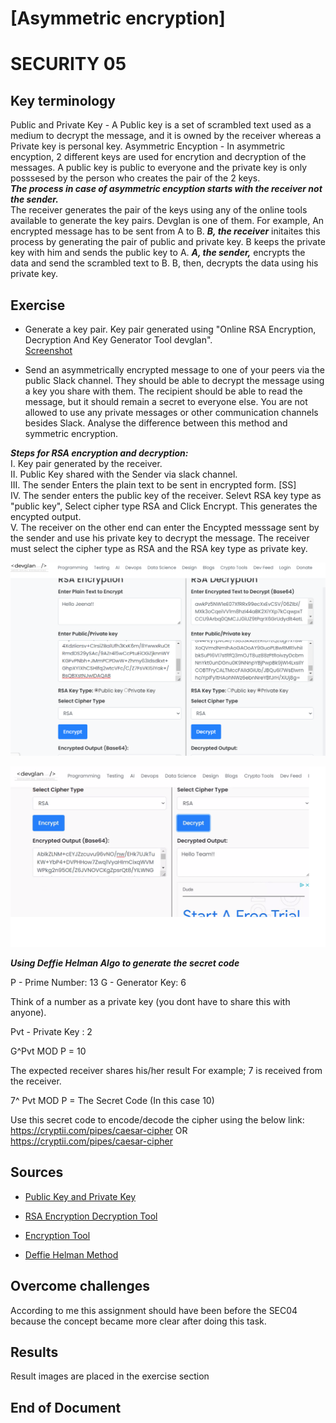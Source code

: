 # [Asymmetric encryption]
# SECURITY 05 



## Key terminology

Public and Private Key - A Public key is a set of scrambled text used as a medium to decrypt the message, and it is owned by the receiver whereas a Private key is personal key.
Asymmetric Encyption - In asymmetric encyption, 2 different keys are used for encrytion and decryption of the messages. A public key is public to everyone and the private key is only posssesed by the person who creates the pair of the 2 keys.   
***The process in case of asymmetric encyption starts with the receiver not the sender.***   
The receiver generates the pair of the keys using any of the online tools available to generate the key pairs. Devglan is one of them. 
For example, An encrypted message has to be sent from A to B. ***B, the receiver*** initaites this process by generating the pair of public and private key. B keeps the private key with him and sends the public key to A.
***A, the sender,*** encrypts the data and send the scrambled text to B. B, then, decrypts the data using his private key. 

## Exercise

* Generate a key pair.
Key pair generated using "Online RSA Encryption, Decryption And Key Generator Tool devglan".   
[Screenshot](https://github.com/Techgrounds-Cloud-9/cloud-9-MBarodia/blob/4365b5dc772fd3187b62ea633aa8e98e307307f2/00_includes/03_Security/SEC05/SEC05-GenerateKeyPair.PNG)


* Send an asymmetrically encrypted message to one of your peers via the public Slack channel. They should be able to decrypt the message using a key you share with them. The recipient should be able to read the message, but it should remain a secret to everyone else.
You are not allowed to use any private messages or other communication channels besides Slack. Analyse the difference between this method and symmetric encryption.  

***Steps for RSA encryption and decryption:***  
I. Key pair generated by the receiver.   
II. Public Key shared with the Sender via slack channel.   
III. The sender Enters the plain text to be sent in encrypted form. [SS]   
IV. The sender enters the public key of the receiver. Selevt RSA key type as "public key", Select cipher type RSA and Click Encrypt.
This generates the encypted output.   
V. The receiver on the other end can enter the Encypted messsage sent by the sender and use his private key to decrypt the message. The receiver must select the cipher type as RSA and the RSA key type as private key. 

![Enryption](https://github.com/Techgrounds-Cloud-9/cloud-9-MBarodia/blob/7c514c1c7848a1f377fea5e136cae8d1d1e8eacb/00_includes/03_Security/SEC05/SEC05-Encryption.png)

![Decryption](https://github.com/Techgrounds-Cloud-9/cloud-9-MBarodia/blob/7c514c1c7848a1f377fea5e136cae8d1d1e8eacb/00_includes/03_Security/SEC05/SEC05-Decryption.png)


***Using Deffie Helman Algo to generate the secret code***

P - Prime Number: 13
G - Generator Key: 6

Think of a number as a private key (you dont have to share this with anyone).

Pvt - Private Key : 2

G^Pvt MOD P = 10

The expected receiver shares his/her result For example; 7 is received from the receiver.

7^ Pvt MOD P = The Secret Code (In this case 10)

Use this secret code to encode/decode the cipher using the below link:
https://cryptii.com/pipes/caesar-cipher OR https://cryptii.com/pipes/caesar-cipher


## Sources

* [Public Key and Private Key](https://www.youtube.com/watch?v=8I7BNgD2Yag)
* [RSA Encryption Decryption Tool](https://www.devglan.com/online-tools/rsa-encryption-decryption)
* [Encryption Tool](https://www.tools4noobs.com/online_tools/encrypt/)

* [Deffie Helman Method](https://www.youtube.com/watch?v=M-0qt6tdHzk)

## Overcome challenges

According to me this assignment should have been before the SEC04 because the concept became more clear after doing this task.


## Results

Result images are placed in the exercise section

## End of Document